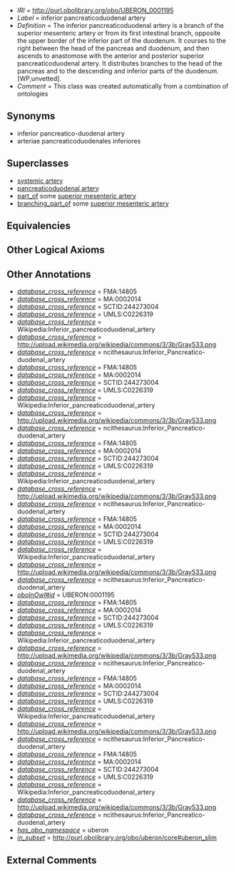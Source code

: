  * *IRI* = http://purl.obolibrary.org/obo/UBERON_0001195
 * *Label* = inferior pancreaticoduodenal artery
 * *Definition* = The inferior pancreaticoduodenal artery is a branch of the superior mesenteric artery or from its first intestinal branch, opposite the upper border of the inferior part of the duodenum. It courses to the right between the head of the pancreas and duodenum, and then ascends to anastomose with the anterior and posterior superior pancreaticoduodenal artery. It distributes branches to the head of the pancreas and to the descending and inferior parts of the duodenum. [WP,unvetted].
 * *Comment* = This class was created automatically from a combination of ontologies

## Synonyms

 * inferior pancreatico-duodenal artery
 * arteriae pancreaticoduodenales inferiores

## Superclasses

 * [systemic artery](../../UBERON/73/UBERON_0004573.md)
 * [pancreaticoduodenal artery](../../UBERON/58/UBERON_0009658.md)
 * [part_of](../../BFO/50/BFO_0000050.md) some [superior mesenteric artery](../../UBERON/82/UBERON_0001182.md)
 * [branching_part_of](../../RO/80/RO_0002380.md) some [superior mesenteric artery](../../UBERON/82/UBERON_0001182.md)

## Equivalencies


## Other Logical Axioms


## Other Annotations

 * *[database_cross_reference](../../ef/oboInOwl#hasDbXref.md)* = FMA:14805
 * *[database_cross_reference](../../ef/oboInOwl#hasDbXref.md)* = MA:0002014
 * *[database_cross_reference](../../ef/oboInOwl#hasDbXref.md)* = SCTID:244273004
 * *[database_cross_reference](../../ef/oboInOwl#hasDbXref.md)* = UMLS:C0226319
 * *[database_cross_reference](../../ef/oboInOwl#hasDbXref.md)* = Wikipedia:Inferior_pancreaticoduodenal_artery
 * *[database_cross_reference](../../ef/oboInOwl#hasDbXref.md)* = http://upload.wikimedia.org/wikipedia/commons/3/3b/Gray533.png
 * *[database_cross_reference](../../ef/oboInOwl#hasDbXref.md)* = ncithesaurus:Inferior_Pancreatico-duodenal_artery
 * *[database_cross_reference](../../ef/oboInOwl#hasDbXref.md)* = FMA:14805
 * *[database_cross_reference](../../ef/oboInOwl#hasDbXref.md)* = MA:0002014
 * *[database_cross_reference](../../ef/oboInOwl#hasDbXref.md)* = SCTID:244273004
 * *[database_cross_reference](../../ef/oboInOwl#hasDbXref.md)* = UMLS:C0226319
 * *[database_cross_reference](../../ef/oboInOwl#hasDbXref.md)* = Wikipedia:Inferior_pancreaticoduodenal_artery
 * *[database_cross_reference](../../ef/oboInOwl#hasDbXref.md)* = http://upload.wikimedia.org/wikipedia/commons/3/3b/Gray533.png
 * *[database_cross_reference](../../ef/oboInOwl#hasDbXref.md)* = ncithesaurus:Inferior_Pancreatico-duodenal_artery
 * *[database_cross_reference](../../ef/oboInOwl#hasDbXref.md)* = FMA:14805
 * *[database_cross_reference](../../ef/oboInOwl#hasDbXref.md)* = MA:0002014
 * *[database_cross_reference](../../ef/oboInOwl#hasDbXref.md)* = SCTID:244273004
 * *[database_cross_reference](../../ef/oboInOwl#hasDbXref.md)* = UMLS:C0226319
 * *[database_cross_reference](../../ef/oboInOwl#hasDbXref.md)* = Wikipedia:Inferior_pancreaticoduodenal_artery
 * *[database_cross_reference](../../ef/oboInOwl#hasDbXref.md)* = http://upload.wikimedia.org/wikipedia/commons/3/3b/Gray533.png
 * *[database_cross_reference](../../ef/oboInOwl#hasDbXref.md)* = ncithesaurus:Inferior_Pancreatico-duodenal_artery
 * *[database_cross_reference](../../ef/oboInOwl#hasDbXref.md)* = FMA:14805
 * *[database_cross_reference](../../ef/oboInOwl#hasDbXref.md)* = MA:0002014
 * *[database_cross_reference](../../ef/oboInOwl#hasDbXref.md)* = SCTID:244273004
 * *[database_cross_reference](../../ef/oboInOwl#hasDbXref.md)* = UMLS:C0226319
 * *[database_cross_reference](../../ef/oboInOwl#hasDbXref.md)* = Wikipedia:Inferior_pancreaticoduodenal_artery
 * *[database_cross_reference](../../ef/oboInOwl#hasDbXref.md)* = http://upload.wikimedia.org/wikipedia/commons/3/3b/Gray533.png
 * *[database_cross_reference](../../ef/oboInOwl#hasDbXref.md)* = ncithesaurus:Inferior_Pancreatico-duodenal_artery
 * *[oboInOwl#id](../../id/oboInOwl#id.md)* = UBERON:0001195
 * *[database_cross_reference](../../ef/oboInOwl#hasDbXref.md)* = FMA:14805
 * *[database_cross_reference](../../ef/oboInOwl#hasDbXref.md)* = MA:0002014
 * *[database_cross_reference](../../ef/oboInOwl#hasDbXref.md)* = SCTID:244273004
 * *[database_cross_reference](../../ef/oboInOwl#hasDbXref.md)* = UMLS:C0226319
 * *[database_cross_reference](../../ef/oboInOwl#hasDbXref.md)* = Wikipedia:Inferior_pancreaticoduodenal_artery
 * *[database_cross_reference](../../ef/oboInOwl#hasDbXref.md)* = http://upload.wikimedia.org/wikipedia/commons/3/3b/Gray533.png
 * *[database_cross_reference](../../ef/oboInOwl#hasDbXref.md)* = ncithesaurus:Inferior_Pancreatico-duodenal_artery
 * *[database_cross_reference](../../ef/oboInOwl#hasDbXref.md)* = FMA:14805
 * *[database_cross_reference](../../ef/oboInOwl#hasDbXref.md)* = MA:0002014
 * *[database_cross_reference](../../ef/oboInOwl#hasDbXref.md)* = SCTID:244273004
 * *[database_cross_reference](../../ef/oboInOwl#hasDbXref.md)* = UMLS:C0226319
 * *[database_cross_reference](../../ef/oboInOwl#hasDbXref.md)* = Wikipedia:Inferior_pancreaticoduodenal_artery
 * *[database_cross_reference](../../ef/oboInOwl#hasDbXref.md)* = http://upload.wikimedia.org/wikipedia/commons/3/3b/Gray533.png
 * *[database_cross_reference](../../ef/oboInOwl#hasDbXref.md)* = ncithesaurus:Inferior_Pancreatico-duodenal_artery
 * *[database_cross_reference](../../ef/oboInOwl#hasDbXref.md)* = FMA:14805
 * *[database_cross_reference](../../ef/oboInOwl#hasDbXref.md)* = MA:0002014
 * *[database_cross_reference](../../ef/oboInOwl#hasDbXref.md)* = SCTID:244273004
 * *[database_cross_reference](../../ef/oboInOwl#hasDbXref.md)* = UMLS:C0226319
 * *[database_cross_reference](../../ef/oboInOwl#hasDbXref.md)* = Wikipedia:Inferior_pancreaticoduodenal_artery
 * *[database_cross_reference](../../ef/oboInOwl#hasDbXref.md)* = http://upload.wikimedia.org/wikipedia/commons/3/3b/Gray533.png
 * *[database_cross_reference](../../ef/oboInOwl#hasDbXref.md)* = ncithesaurus:Inferior_Pancreatico-duodenal_artery
 * *[has_obo_namespace](../../ce/oboInOwl#hasOBONamespace.md)* = uberon
 * *[in_subset](../../et/oboInOwl#inSubset.md)* = http://purl.obolibrary.org/obo/uberon/core#uberon_slim

## External Comments

